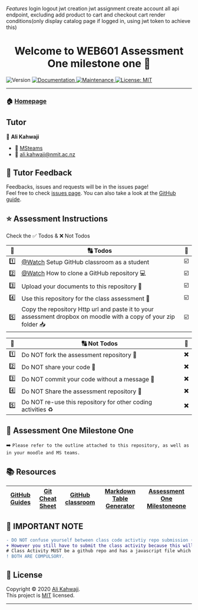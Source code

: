 *Features*
login
logout
jwt creation
jwt assignment
create account
all api endpoint, excluding add product to cart and checkout cart
render conditions(only display catalog page if logged in, using jwt token to achieve this)



<h1 align="center">Welcome to WEB601 Assessment One milestone one 👋</h1>
<p>
  <img alt="Version" src="https://img.shields.io/badge/version-1.0.0-blue.svg?cacheSeconds=2592000" />
  <a href="https://github.com/alikahwaji/Lab-template#readme" target="_blank">
    <img alt="Documentation" src="https://img.shields.io/badge/documentation-yes-brightgreen.svg" />
  </a>
  <a href="https://github.com/alikahwaji/Lab-template/graphs/commit-activity" target="_blank">
    <img alt="Maintenance" src="https://img.shields.io/badge/Maintained%3F-yes-green.svg" />
  </a>
  <a href="https://github.com/alikahwaji/Lab-template/blob/master/LICENSE" target="_blank">
    <img alt="License: MIT" src="https://img.shields.io/github/license/alikahwaji/lab-template" />
  </a>
</p>

***

### 🏠 [Homepage](https://github.com/alikahwaji/Lab-template#readme)

## Tutor

👤 **Ali Kahwaji**

* :school: [MSteams](https://teams.microsoft.com/l/team/19%3aEEWEqP0wE9a1tObyXoRS_Faeq-yLRe-2hTfvotovwzw1%40thread.tacv2/conversations?groupId=bfe0b3c9-bf24-4d91-aeaf-6824b1ad0d5f&tenantId=d270022d-f990-4b41-9ce0-468f043eef4f)
* :e-mail: <ali.kahwaji@nmit.ac.nz>


## 🤝 Tutor Feedback

Feedbacks, issues and requests will be in the issues page!<br />Feel free to check [issues page](https://github.com/alikahwaji/Lab-template/issues). You can also take a look at the [GitHub guide](https://guides.github.com/).

## ⭐️ Assessment Instructions 

Check the :white_check_mark: Todos & :x: Not Todos 

|:1234:|:capital_abcd: Todos|:passport_control:|
|:-:|---|---|
|:one:|[@Watch](https://www.youtube.com/watch?v=fRLZIUxva5Q) Setup GitHub classroom as a student|:ballot_box_with_check:|
|:two:|[@Watch](https://www.youtube.com/watch?v=yXT1ElMEkW8) How to clone a GitHub repository :computer:|:ballot_box_with_check:|
|:three:|Upload your documents to this repository :pencil:|:ballot_box_with_check:|
|:four:|Use this repository for the class assessment :flashlight:|:ballot_box_with_check:|
|:five:|Copy the repository Http url and paste it to your assessment dropbox on moodle with a copy of your zip folder :inbox_tray:|:ballot_box_with_check:|

|:1234:|:capital_abcd: Not Todos|:passport_control:|
|:-:|---|---|
|:one:|Do NOT fork the assessment repository :trident:|:heavy_multiplication_x:|
|:two:|Do NOT share your code :lock_with_ink_pen:|:heavy_multiplication_x:|
|:three:|Do NOT commit your code without a message :incoming_envelope:|:heavy_multiplication_x:|
|:four:|Do NOT Share the assessment repository :closed_lock_with_key:|:heavy_multiplication_x:|
|:five:|Do NOT re-use this repository for other coding activities :recycle:|:heavy_multiplication_x:|

## :page_facing_up: Assessment One Milestone One

:arrow_right: `Please refer to the outline attached to this repository, as well as in your moodle and MS teams.`




## :books: Resources 

|[GitHub Guides](https://guides.github.com/activities/hello-world/)|[Git Cheat Sheet](https://education.github.com/git-cheat-sheet-education.pdf)|[GitHub classroom](https://github.com/jfiksel/github-classroom-for-students)|[Markdown Table Generator](https://www.tablesgenerator.com/markdown_tables)|[Assessment One Milestoneone](https://teams.microsoft.com/l/file/27BAB6B1-996D-4E6C-AB85-82123780E3A6?tenantId=d270022d-f990-4b41-9ce0-468f043eef4f&fileType=pdf&objectUrl=https%3A%2F%2Flivenmitac.sharepoint.com%2Fsites%2FWEB601-S2-21%2FShared%20Documents%2FGeneral%2FWEB601-S2-21.pdf&baseUrl=https%3A%2F%2Flivenmitac.sharepoint.com%2Fsites%2FWEB601-S2-21&serviceName=teams&threadId=19:EEWEqP0wE9a1tObyXoRS_Faeq-yLRe-2hTfvotovwzw1@thread.tacv2&groupId=bfe0b3c9-bf24-4d91-aeaf-6824b1ad0d5f)
|---|---|---|---|---|

## :loudspeaker: IMPORTANT NOTE
```diff
- DO NOT confuse yourself between class code activtiy repo submission (which is not marked) and lab repo submission (which is marked!). 
+ However you still have to submit the class activity because this will show your commitmant in class. The lab submission is your homework. 
# Class Activity MUST be a github repo and has a javascript file which will be your playground for your learning, it does not need to have a journal.
! BOTH ARE COMPULSORY. 
```

## 📝 License

Copyright © 2020 [Ali Kahwaji](https://github.com/alikahwaji).<br />
This project is [MIT](https://github.com/alikahwaji/Lab-template/blob/master/LICENSE) licensed.

***
